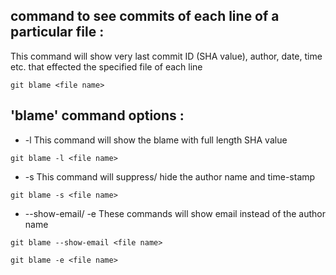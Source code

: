 ## command to see commits of each line of a particular file :

This command will show very last commit ID (SHA value), author, date, time etc. that effected the specified file of each line

```
git blame <file name>
```

## 'blame' command options :

- -l 
This command will show the blame with full length SHA value

```
git blame -l <file name>
```

- -s 
This command will suppress/ hide the author name and time-stamp 

```
git blame -s <file name>
```

- --show-email/ -e
These commands will show email instead of the author name 

```
git blame --show-email <file name>
```
```
git blame -e <file name>
```
